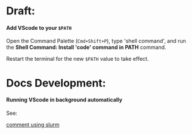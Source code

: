 # Draft:

#### Add VScode to your `$PATH`

Open the Command Palette (`Cmd+Shift+P`), type 'shell command', and run the **Shell Command: Install 'code' command in PATH** command.

Restart the terminal for the new `$PATH` value to take effect.


# Docs Development:
#### Running VScode in background automatically 


See: 

[comment using slurm](https://github.com/microsoft/vscode-remote-release/issues/1722#issuecomment-1184705403)
